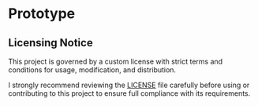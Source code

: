 # Prototype
## Licensing Notice
This project is governed by a custom license with strict terms and conditions for usage, modification, and distribution.

I strongly recommend reviewing the [LICENSE](./LICENSE) file carefully before using or contributing to this project to ensure full compliance with its requirements.
